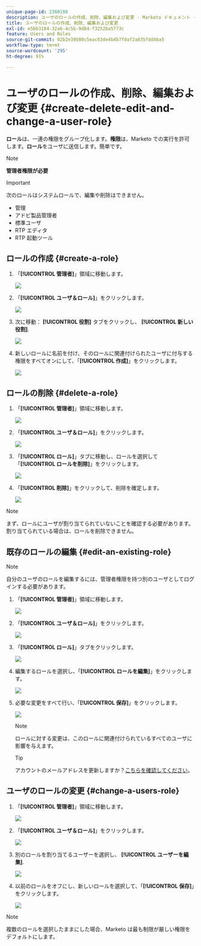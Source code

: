 ```yaml
---
unique-page-id: 2360198
description: ユーザのロールの作成、削除、編集および変更 - Marketo ドキュメント - 製品ドキュメント
title: ユーザのロールの作成、削除、編集および変更
exl-id: e5bb3184-32a6-4c5b-9d84-f3252ba5f73c
feature: Users and Roles
source-git-commit: 02b2e39580c5eac63de4b4b7fdaf2a835fdd4ba5
workflow-type: tm+mt
source-wordcount: '295'
ht-degree: 91%

---
```


# ユーザのロールの作成、削除、編集および変更 {#create-delete-edit-and-change-a-user-role}

**ロール**&#x200B;は、一連の権限をグループ化します。**権限**&#x200B;は、Marketo での実行を許可します。**ロール**&#x200B;をユーザに送信します。簡単です。

>[!NOTE]
>
>**管理者権限が必要**

>[!IMPORTANT]
>
>次のロールはシステムロールで、編集や削除はできません。
>
>* 管理
>* アドビ製品管理者
>* 標準ユーザ
>* RTP エディタ
>* RTP 起動ツール

## ロールの作成 {#create-a-role}

1. 「**[!UICONTROL 管理者]**」領域に移動します。

   ![](assets/create-delete-edit-and-change-a-user-role-1.png)

1. 「**[!UICONTROL ユーザ＆ロール]**」をクリックします。

   ![](assets/create-delete-edit-and-change-a-user-role-2.png)

1. 次に移動： **[!UICONTROL 役割]** タブをクリックし、 **[!UICONTROL 新しい役割]**.

   ![](assets/create-delete-edit-and-change-a-user-role-3.png)

1. 新しいロールに名前を付け、そのロールに関連付けられたユーザに付与する権限をすべてオンにして、「**[!UICONTROL 作成]**」をクリックします。

   ![](assets/create-delete-edit-and-change-a-user-role-4.png)

## ロールの削除 {#delete-a-role}

1. 「**[!UICONTROL 管理者]**」領域に移動します。

   ![](assets/create-delete-edit-and-change-a-user-role-5.png)

1. 「**[!UICONTROL ユーザ＆ロール]**」をクリックします。

   ![](assets/create-delete-edit-and-change-a-user-role-6.png)

1. 「**[!UICONTROL ロール]**」タブに移動し、ロールを選択して「**[!UICONTROL ロールを削除]**」をクリックします。

   ![](assets/create-delete-edit-and-change-a-user-role-7.png)

1. 「**[!UICONTROL 削除]**」をクリックして、削除を確定します。

   ![](assets/create-delete-edit-and-change-a-user-role-8.png)

>[!NOTE]
>
>まず、ロールにユーザが割り当てられていないことを確認する必要があります。割り当てられている場合は、ロールを削除できません。

## 既存のロールの編集 {#edit-an-existing-role}

>[!NOTE]
>
>自分のユーザのロールを編集するには、管理者権限を持つ別のユーザとしてログインする必要があります。

1. 「**[!UICONTROL 管理者]**」領域に移動します。

   ![](assets/create-delete-edit-and-change-a-user-role-9.png)

1. 「**[!UICONTROL ユーザ＆ロール]**」をクリックします。

   ![](assets/create-delete-edit-and-change-a-user-role-10.png)

1. 「**[!UICONTROL ロール]**」タブをクリックします。

   ![](assets/create-delete-edit-and-change-a-user-role-11.png)

1. 編集するロールを選択し、「**[!UICONTROL ロールを編集]**」をクリックします。

   ![](assets/create-delete-edit-and-change-a-user-role-12.png)

1. 必要な変更をすべて行い、「**[!UICONTROL 保存]**」をクリックします。

   ![](assets/create-delete-edit-and-change-a-user-role-13.png)

   >[!NOTE]
   >
   >ロールに対する変更は、このロールに関連付けられているすべてのユーザに影響を与えます。

   >[!TIP]
   >
   >アカウントのメールアドレスを更新しますか？[こちらを確認してください](/help/marketo/product-docs/administration/settings/edit-account-settings.md)。

## ユーザのロールの変更 {#change-a-users-role}

1. 「**[!UICONTROL 管理者]**」領域に移動します。

   ![](assets/create-delete-edit-and-change-a-user-role-14.png)

1. 「**[!UICONTROL ユーザ＆ロール]**」をクリックします。

   ![](assets/create-delete-edit-and-change-a-user-role-15.png)

1. 別のロールを割り当てるユーザーを選択し、 **[!UICONTROL ユーザーを編集]**.

   ![](assets/create-delete-edit-and-change-a-user-role-16.png)

1. 以前のロールをオフにし、新しいロールを選択して、「**[!UICONTROL 保存]**」をクリックします。

   ![](assets/create-delete-edit-and-change-a-user-role-17.png)

>[!NOTE]
>
>複数のロールを選択したままにした場合、Marketo は最も制限が厳しい権限をデフォルトにします。
